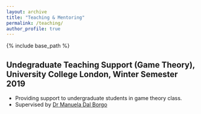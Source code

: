 ```yaml
---
layout: archive
title: "Teaching & Mentoring"
permalink: /teaching/
author_profile: true
---
```


{% include base_path %}



## Undegraduate Teaching Support (Game Theory), University College London, Winter Semester 2019
* Providing support to undergraduate students in game theory class.
* Supervised by [Dr Manuela Dal Borgo](https://www.classics.cam.ac.uk/directory/dr-manuela-dal-borgo)


